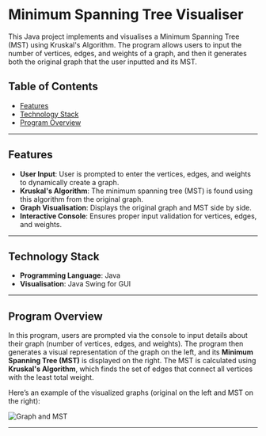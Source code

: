 # Minimum Spanning Tree Visualiser

This Java project implements and visualises a Minimum Spanning Tree (MST) using Kruskal's Algorithm. The program allows users to input the number of vertices, edges, and weights of a graph, and then it generates both the original graph that the user inputted and its MST.

## Table of Contents

- [Features](#features)
- [Technology Stack](#technology-stack)
- [Program Overview](#Program-overview)

---

## Features

- **User Input**: User is prompted to enter the vertices, edges, and weights to dynamically create a graph.
- **Kruskal's Algorithm**: The minimum spanning tree (MST) is found using this algorithm from the original graph.
- **Graph Visualisation**: Displays the original graph and MST side by side.
- **Interactive Console**: Ensures proper input validation for vertices, edges, and weights.

---

## Technology Stack

- **Programming Language**: Java
- **Visualisation**: Java Swing for GUI

---

## Program Overview

In this program, users are prompted via the console to input details about their graph (number of vertices, edges, and weights). The program then generates a visual representation of the graph on the left, and its **Minimum Spanning Tree (MST)** is displayed on the right. The MST is calculated using **Kruskal's Algorithm**, which finds the set of edges that connect all vertices with the least total weight.

Here’s an example of the visualized graphs (original on the left and MST on the right):

![Graph and MST](./Graphs.png)

---

